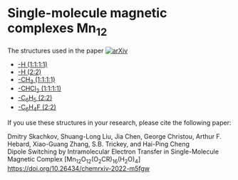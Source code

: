 # Single-molecule magnetic complexes Mn<sub>12</sub>   

The structures used in the paper [![arXiv](https://img.shields.io/badge/ChemRxiv-m5fgw_(2022)-9cf)](https://doi.org/10.26434/chemrxiv-2022-m5fgw)    

   * [-H (1:1:1:1)](https://github.com/Dmitry-Skachkov/SMM-Mn12/tree/main/Mn12-H_1_1_1_1)
   * [-H (2:2)](https://github.com/Dmitry-Skachkov/SMM-Mn12/tree/main/Mn12-H_2_2)
   * [-CH<sub>3</sub> (1:1:1:1)](https://github.com/Dmitry-Skachkov/SMM-Mn12/tree/main/Mn12-CH3)
   * [-CHCl<sub>2</sub> (1:1:1:1)](https://github.com/Dmitry-Skachkov/SMM-Mn12/tree/main/Mn12-CHCl2)
   * [-C<sub>6</sub>H<sub>5</sub> (2:2)](https://github.com/Dmitry-Skachkov/SMM-Mn12/tree/main/Mn12-C6H5)
   * [-C<sub>6</sub>H<sub>4</sub>F (2:2)](https://github.com/Dmitry-Skachkov/SMM-Mn12/tree/main/Mn12-C6H4F)

If you use these structures in your research, please cite the following paper:

Dmitry Skachkov, Shuang-Long Liu, Jia Chen, George Christou, Arthur F. Hebard, Xiao-Guang Zhang, S.B. Trickey, and Hai-Ping Cheng   
Dipole Switching by Intramolecular Electron Transfer in Single-Molecule Magnetic Complex [Mn<sub>12</sub>O<sub>12</sub>(O<sub>2</sub>CR)<sub>16</sub>(H<sub>2</sub>O)<sub>4</sub>]   
https://doi.org/10.26434/chemrxiv-2022-m5fgw 
